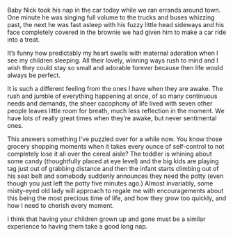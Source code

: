 Baby Nick took his nap in the car today while we ran errands around town. One minute he was singing full volume to the trucks and buses whizzing past, the next he was fast asleep with his fuzzy little head sideways and his face completely covered in the brownie we had given him to make a car ride into a treat.

It’s funny how predictably my heart swells with maternal adoration when I see my children sleeping. All their lovely, winning ways rush to mind and I wish they could stay so small and adorable forever because then life would always be perfect.

It is such a different feeling from the ones I have when they are awake. The rush and jumble of everything happening at once, of so many continuous needs and demands, the sheer cacophony of life lived with seven other people leaves little room for breath, much less reflection in the moment. We have lots of really great times when they’re awake, but never sentimental ones.

This answers something I’ve puzzled over for a while now. You know those grocery shopping moments when it takes every ounce of self-control to not completely lose it all over the cereal aisle? The toddler is whining about some candy (thoughtfully placed at eye level) and the big kids are playing tag just out of grabbing distance and then the infant starts climbing out of his seat belt and somebody suddenly announces they need the potty (even though you just left the potty five minutes ago.) Almost invariably, some misty-eyed old lady will approach to regale me with encouragements about this being the most precious time of life, and how they grow too quickly, and how I need to cherish every moment.

I think that having your children grown up and gone must be a similar experience to having them take a good long nap.